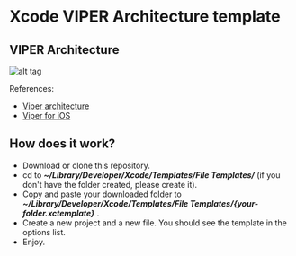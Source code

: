 # Xcode VIPER Architecture template

## VIPER Architecture 
![alt tag](https://github.com/rcasanovan/Xcode-VIPER-Architecture-Template/blob/master/Images/projectArchitecture.jpeg?raw=true)

References:
* [Viper architecture](https://www.objc.io/issues/13-architecture/viper/)
* [Viper for iOS](https://medium.com/@smalam119/viper-design-pattern-for-ios-application-development-7a9703902af6)

## How does it work?

* Download or clone this repository.
* cd to ***~/Library/Developer/Xcode/Templates/File Templates/*** (if you don't have the folder created, please create it).
* Copy and paste your downloaded folder to ***~/Library/Developer/Xcode/Templates/File Templates/{your-folder.xctemplate}*** .
* Create a new project and a new file. You should see the template in the options list.
* Enjoy.